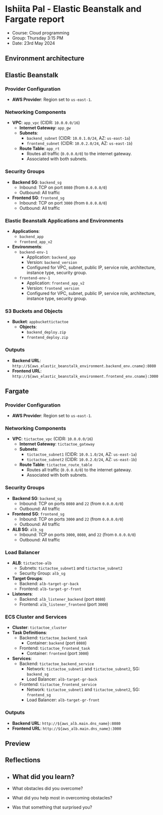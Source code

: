 # Ishiita Pal - Elastic Beanstalk and Fargate report

- Course: Cloud programming
- Group: Thursday 3:15 PM
- Date: 23rd May 2024

## Environment architecture

## Elastic Beanstalk

### Provider Configuration
- **AWS Provider**: Region set to `us-east-1`.

### Networking Components
- **VPC**: `app_vpc` (CIDR: `10.0.0.0/16`)
  - **Internet Gateway**: `app_gw`
  - **Subnets**:
    - `backend_subnet` (CIDR: `10.0.1.0/24`, AZ: `us-east-1a`)
    - `frontend_subnet` (CIDR: `10.0.2.0/24`, AZ: `us-east-1b`)
  - **Route Table**: `app_rt`
    - Routes all traffic (`0.0.0.0/0`) to the internet gateway.
    - Associated with both subnets.

### Security Groups
- **Backend SG**: `backend_sg`
  - Inbound: TCP on port `8080` (from `0.0.0.0/0`)
  - Outbound: All traffic
- **Frontend SG**: `frontend_sg`
  - Inbound: TCP on port `3000` (from `0.0.0.0/0`)
  - Outbound: All traffic

### Elastic Beanstalk Applications and Environments
- **Applications**:
  - `backend_app`
  - `frontend_app_v2`
- **Environments**:
  - `backend-env-1`
    - Application: `backend_app`
    - Version: `backend_version`
    - Configured for VPC, subnet, public IP, service role, architecture, instance type, security group.
  - `frontend-env-1`
    - Application: `frontend_app_v2`
    - Version: `frontend_version`
    - Configured for VPC, subnet, public IP, service role, architecture, instance type, security group.

### S3 Buckets and Objects
- **Bucket**: `appbuckettictactoe`
  - **Objects**:
    - `backend_deploy.zip`
    - `frontend_deploy.zip`

### Outputs
- **Backend URL**: `http://${aws_elastic_beanstalk_environment.backend_env.cname}:8080`
- **Frontend URL**: `http://${aws_elastic_beanstalk_environment.frontend_env.cname}:3000`

## Fargate

### Provider Configuration
- **AWS Provider**: Region set to `us-east-1`.

### Networking Components
- **VPC**: `tictactoe_vpc` (CIDR: `10.0.0.0/16`)
  - **Internet Gateway**: `tictactoe_gateway`
  - **Subnets**:
    - `tictactoe_subnet1` (CIDR: `10.0.1.0/24`, AZ: `us-east-1a`)
    - `tictactoe_subnet2` (CIDR: `10.0.2.0/24`, AZ: `us-east-1b`)
  - **Route Table**: `tictactoe_route_table`
    - Routes all traffic (`0.0.0.0/0`) to the internet gateway.
    - Associated with both subnets.

### Security Groups
- **Backend SG**: `backend_sg`
  - Inbound: TCP on ports `8080` and `22` (from `0.0.0.0/0`)
  - Outbound: All traffic
- **Frontend SG**: `frontend_sg`
  - Inbound: TCP on ports `3000` and `22` (from `0.0.0.0/0`)
  - Outbound: All traffic
- **ALB SG**: `alb_sg`
  - Inbound: TCP on ports `3000`, `8080`, and `22` (from `0.0.0.0/0`)
  - Outbound: All traffic

### Load Balancer
- **ALB**: `tictactoe-alb`
  - Subnets: `tictactoe_subnet1` and `tictactoe_subnet2`
  - Security Group: `alb_sg`
- **Target Groups**:
  - Backend: `alb-target-gr-back`
  - Frontend: `alb-target-gr-front`
- **Listeners**:
  - Backend: `alb_listener_backend` (port `8080`)
  - Frontend: `alb_listener_frontend` (port `3000`)

### ECS Cluster and Services
- **Cluster**: `tictactoe_cluster`
- **Task Definitions**:
  - Backend: `tictactoe_backend_task`
    - Container: `backend` (port `8080`)
  - Frontend: `tictactoe_frontend_task`
    - Container: `frontend` (port `3000`)
- **Services**:
  - Backend: `tictactoe_backend_service`
    - Network: `tictactoe_subnet1` and `tictactoe_subnet2`, SG: `backend_sg`
    - Load Balancer: `alb-target-gr-back`
  - Frontend: `tictactoe_frontend_service`
    - Network: `tictactoe_subnet1` and `tictactoe_subnet2`, SG: `frontend_sg`
    - Load Balancer: `alb-target-gr-front`

### Outputs
- **Backend URL**: `http://${aws_alb.main.dns_name}:8080`
- **Frontend URL**: `http://${aws_alb.main.dns_name}:3000`

## Preview


## Reflections

- What did you learn?
  - 
- What obstacles did you overcome?

- What did you help most in overcoming obstacles?

- Was that something that surprised you?
